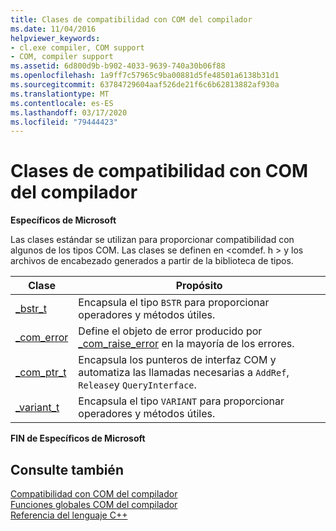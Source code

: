 ```yaml
---
title: Clases de compatibilidad con COM del compilador
ms.date: 11/04/2016
helpviewer_keywords:
- cl.exe compiler, COM support
- COM, compiler support
ms.assetid: 6d800d9b-b902-4033-9639-740a30b06f88
ms.openlocfilehash: 1a9ff7c57965c9ba00881d5fe48501a6138b31d1
ms.sourcegitcommit: 63784729604aaf526de21f6c6b62813882af930a
ms.translationtype: MT
ms.contentlocale: es-ES
ms.lasthandoff: 03/17/2020
ms.locfileid: "79444423"
---
```

# <a name="compiler-com-support-classes"></a>Clases de compatibilidad con COM del compilador

**Específicos de Microsoft**

Las clases estándar se utilizan para proporcionar compatibilidad con algunos de los tipos COM. Las clases se definen en \<comdef. h > y los archivos de encabezado generados a partir de la biblioteca de tipos.

|Clase|Propósito|
|-----------|-------------|
|[_bstr_t](../cpp/bstr-t-class.md)|Encapsula el tipo `BSTR` para proporcionar operadores y métodos útiles.|
|[_com_error](../cpp/com-error-class.md)|Define el objeto de error producido por [_com_raise_error](../cpp/com-raise-error.md) en la mayoría de los errores.|
|[_com_ptr_t](../cpp/com-ptr-t-class.md)|Encapsula los punteros de interfaz COM y automatiza las llamadas necesarias a `AddRef`, `Release`y `QueryInterface`.|
|[_variant_t](../cpp/variant-t-class.md)|Encapsula el tipo `VARIANT` para proporcionar operadores y métodos útiles.|

**FIN de Específicos de Microsoft**

## <a name="see-also"></a>Consulte también

[Compatibilidad con COM del compilador](../cpp/compiler-com-support.md)<br/>
[Funciones globales COM del compilador](../cpp/compiler-com-global-functions.md)<br/>
[Referencia del lenguaje C++](../cpp/cpp-language-reference.md)